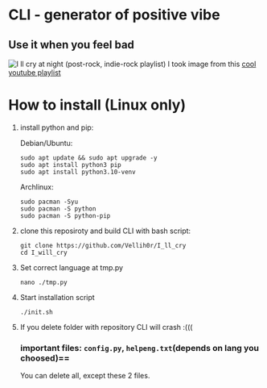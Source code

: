 # CLI - generator of positive vibe
## Use it when you feel bad

![I ll cry at night (post-rock, indie-rock playlist)](https://github.com/user-attachments/assets/c8084121-7018-4e78-8184-48274172150a)
I took image from this [cool youtube playlist](https://www.youtube.com/watch?v=36C2zYyJ8E0)

# How to install (Linux only)

1. install python and pip:

   Debian/Ubuntu:
   ```shell
   sudo apt update && sudo apt upgrade -y
   sudo apt install python3 pip
   sudo apt install python3.10-venv
   ```
   Archlinux:
   ```shell
   sudo pacman -Syu
   sudo pacman -S python
   sudo pacman -S python-pip
   ```
2. clone this reposiroty and build CLI with bash script:
   ```shell
   git clone https://github.com/Vellih0r/I_ll_cry
   cd I_will_cry
   ```
3. Set correct language at tmp.py
   ```shell
   nano ./tmp.py
   ```
4. Start installation script
   ```shell
   ./init.sh
   ````
5. If you delete folder with repository CLI will crash :(((

      ### important files: `config.py`, `helpeng.txt`(depends on lang you choosed)==

   You can delete all, except these 2 files.
